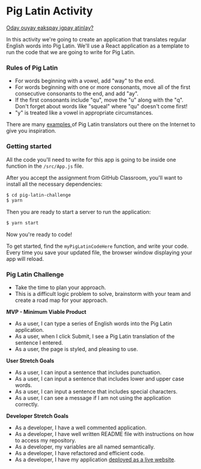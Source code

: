 # Pig Latin Activity

[ Oday ouyay eakspay igpay atinlay? ](http://www.wikihow.com/Speak-Pig-Latin)

In this activity we're going to create an application that translates regular English words into Pig Latin. We'll use a React application as a template to run the code that we are going to write for Pig Latin.

### Rules of Pig Latin
- For words beginning with a vowel, add "way" to the end.
- For words beginning with one or more consonants, move all of the first consecutive consonants to the end, and add "ay".
- If the first consonants include "qu", move the "u" along with the "q". Don't forget about words like "squeal" where "qu" doesn't come first!
- "y" is treated like a vowel in appropriate circumstances.

There are many [ examples ](http://funtranslations.com/pig-latin) of Pig Latin translators out there on the Internet to give you inspiration.

### Getting started
All the code you'll need to write for this app is going to be inside one function in the `/src/App.js` file.

After you accept the assignment from GitHub Classroom, you'll want to install all the necessary dependencies:

```bash
$ cd pig-latin-challenge
$ yarn
```

Then you are ready to start a server to run the application:

```bash
$ yarn start
```

Now you're ready to code!

To get started, find the `myPigLatinCodeHere` function, and write your code. Every time you save your updated file, the browser window displaying your app will reload.

### Pig Latin Challenge
- Take the time to plan your approach.
- This is a difficult logic problem to solve, brainstorm with your team and create a road map for your approach.

**MVP - Minimum Viable Product**
- As a user, I can type a series of English words into the Pig Latin application.
- As a user, when I click Submit, I see a Pig Latin translation of the sentence I entered.
- As a user, the page is styled, and pleasing to use.

**User Stretch Goals**
- As a user, I can input a sentence that includes punctuation.
- As a user, I can input a sentence that includes lower and upper case words.
- As a user, I can input a sentence that includes special characters.
- As a user, I can see a message if I am not using the application correctly.

**Developer Stretch Goals**
- As a developer, I have a well commented application.
- As a developer, I have well written README file with instructions on how to access my repository.
- As a developer, my variables are all named semantically.
- As a developer, I have refactored and efficient code.
- As a developer, I have my application [deployed as a live website](https://www.netlify.com/).
